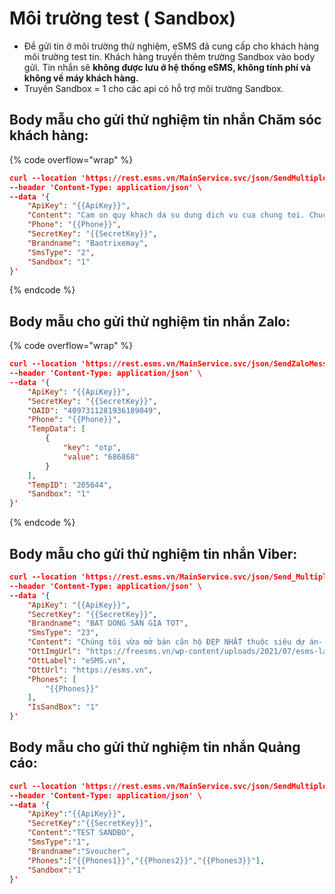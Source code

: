 # Môi trường test ( Sandbox)

* Để gửi tin ở môi trường thử nghiệm, eSMS đã cung cấp cho khách hàng môi trường test tin. Khách hàng truyền thêm trường Sandbox vào body gửi. Tin nhắn sẽ **không được lưu ở hệ thống eSMS, không tính phí và không về máy khách hàng.**
* Truyền Sandbox = 1 cho các api có hỗ trợ môi trường Sandbox.



## **Body mẫu cho gửi thử nghiệm tin nhắn Chăm sóc khách hàng:**

{% code overflow="wrap" %}
```json
curl --location 'https://rest.esms.vn/MainService.svc/json/SendMultipleMessage_V4_post_json/' \
--header 'Content-Type: application/json' \
--data '{
    "ApiKey": "{{ApiKey}}",
    "Content": "Cam on quy khach da su dung dich vu cua chung toi. Chuc quy khach mot ngay tot lanh!",
    "Phone": "{{Phone}}",
    "SecretKey": "{{SecretKey}}",
    "Brandname": "Baotrixemay",
    "SmsType": "2",
    "Sandbox": "1"
}'
```
{% endcode %}

## **Body mẫu cho gửi thử nghiệm tin nhắn Zalo:**

{% code overflow="wrap" %}
```json
curl --location 'https://rest.esms.vn/MainService.svc/json/SendZaloMessage_V5_post/' \
--header 'Content-Type: application/json' \
--data '{
    "ApiKey": "{{ApiKey}}",
    "SecretKey": "{{SecretKey}}",
    "OAID": "4097311281936189049",
    "Phone": "{{Phone}}",
    "TempData": [
        {
            "key": "otp",
            "value": "686868"
        }
    ],
    "TempID": "205644",
    "Sandbox": "1"
}'
```
{% endcode %}

## Body mẫu cho gửi thử nghiệm tin nhắn Viber:

```json
curl --location 'https://rest.esms.vn/MainService.svc/json/Send_Multiple_Sms_OTT/' \
--header 'Content-Type: application/json' \
--data '{
    "ApiKey": "{{ApiKey}}",
    "SecretKey": "{{SecretKey}}",
    "Brandname": "BAT DONG SAN GIA TOT",
    "SmsType": "23",
    "Content": "Chúng tôi vừa mở bán căn hộ ĐẸP NHẤT thuộc siêu dự án- Đất nền sổ đỏ sở hữu lâu dài.",
    "OttImgUrl": "https://freesms.vn/wp-content/uploads/2021/07/esms-la-gi.png",
    "OttLabel": "eSMS.vn",
    "OttUrl": "https://esms.vn",
    "Phones": [
        "{{Phones}}"
    ],
    "IsSandBox": "1"
}'
```

## Body mẫu cho gửi thử nghiệm tin nhắn Quảng cáo:

```json
curl --location 'https://rest.esms.vn/MainService.svc/json/SendMultipleSMSBrandname_json/' \
--header 'Content-Type: application/json' \
--data '{
    "ApiKey":"{{ApiKey}}",
    "SecretKey":"{{SecretKey}}",
    "Content":"TEST SANDBO",
    "SmsType":"1",
    "Brandname":"Svoucher",
    "Phones":["{{Phones1}}","{{Phones2}}","{{Phones3}}"],
    "Sandbox":"1"
}'
```
